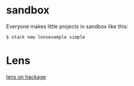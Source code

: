 # sandbox

Everyone makes little projects in sandbox like this:

```bash
$ stack new lensexample simple
```


# Lens

[lens on hackage](https://hackage.haskell.org/package/lens)
